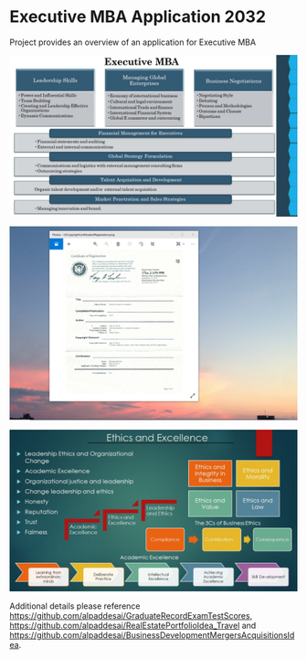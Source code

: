 # Executive MBA Application 2032

Project provides an overview of an application for Executive MBA

![image](ExecutiveMBA.jpg)

![image](USCopyrightCertificate.png)

![image](Ethics.jpg)

Additional details please reference https://github.com/alpaddesai/GraduateRecordExamTestScores, https://github.com/alpaddesai/RealEstatePortfolioIdea_Travel and https://github.com/alpaddesai/BusinessDevelopmentMergersAcquisitionsIdea.
